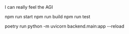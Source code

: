 I can really feel the AGI

npm run start
npm run build
npm run test

poetry run python -m uvicorn backend.main:app --reload
